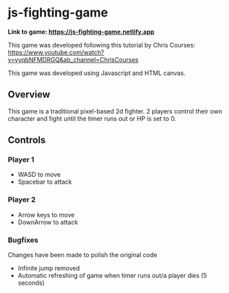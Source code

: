 # js-fighting-game
**Link to game: https://js-fighting-game.netlify.app**

This game was developed following this tutorial by Chris Courses: https://www.youtube.com/watch?v=vyqbNFMDRGQ&ab_channel=ChrisCourses

This game was developed using Javascript and HTML canvas.

## Overview
This game is a traditional pixel-based 2d fighter. 2 players control their own character and fight until the timer runs out or HP is set to 0.

## Controls
### Player 1
- WASD to move
- Spacebar to attack

### Player 2
- Arrow keys to move
- DownArrow to attack

### Bugfixes
Changes have been made to polish the original code
- Infinite jump removed
- Automatic refreshing of game when timer runs out/a player dies (5 seconds)
